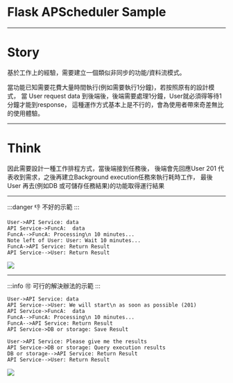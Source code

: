 # Flask APScheduler Sample

---

# Story

基於工作上的經驗，需要建立一個類似非同步的功能/資料流模式。

當功能已知需要花費大量時間執行(例如需要執行1分鐘)，若按照原有的設計模式，
當 User request data 到後端後，後端需要處理1分鐘，User就必須得等待1分鐘才能到response，
這種運作方式基本上是不行的，會為使用者帶來奇差無比的使用體驗。

---

# Think

因此需要設計一種工作排程方式，當後端接到任務後，
後端會先回應User 201 代表收到需求，之後再建立Background execution任務來執行耗時工作，
最後User 再去(例如DB 或可儲存任務結果)的功能取得運行結果

---

:::danger
:-1: 不好的示範
:::
```sequence
User->API Service: data
API Service->FuncA:  data
FuncA-->FuncA: Processing\n 10 minutes...
Note left of User: User: Wait 10 minutes...
FuncA->API Service: Return Result
API Service-->User: Return Result
```
![](https://i.imgur.com/f0W6VWc.png)

---

:::info
:accept: 可行的解決辦法的示範
:::

```sequence
User->API Service: data
API Service-->User: We will start\n as soon as possible (201)
API Service->FuncA:  data
FuncA-->FuncA: Processing\n 10 minutes...
FuncA-->API Service: Return Result
API Service->DB or storage: Save Result
```

```sequence
User->API Service: Please give me the results
API Service->DB or storage: Query execution results
DB or storage-->API Service: Return Result
API Service-->User: Return Result
```

![](https://i.imgur.com/hDxKOo4.png)